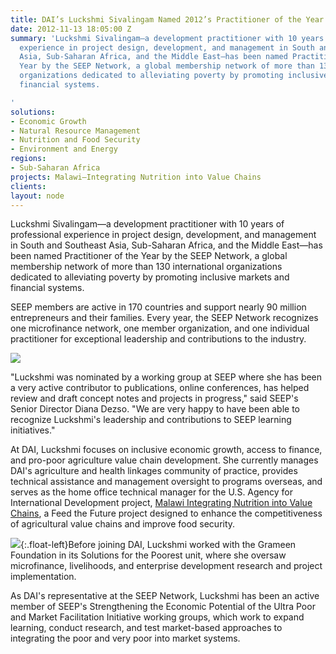 ```yaml
---
title: DAI’s Luckshmi Sivalingam Named 2012’s Practitioner of the Year by SEEP Network
date: 2012-11-13 18:05:00 Z
summary: 'Luckshmi Sivalingam—a development practitioner with 10 years of professional
  experience in project design, development, and management in South and Southeast
  Asia, Sub-Saharan Africa, and the Middle East—has been named Practitioner of the
  Year by the SEEP Network, a global membership network of more than 130 international
  organizations dedicated to alleviating poverty by promoting inclusive markets and
  financial systems.

'
solutions:
- Economic Growth
- Natural Resource Management
- Nutrition and Food Security
- Environment and Energy
regions:
- Sub-Saharan Africa
projects: Malawi—Integrating Nutrition into Value Chains
clients: 
layout: node
---
```


Luckshmi Sivalingam—a development practitioner with 10 years of professional experience in project design, development, and management in South and Southeast Asia, Sub-Saharan Africa, and the Middle East—has been named Practitioner of the Year by the SEEP Network, a global membership network of more than 130 international organizations dedicated to alleviating poverty by promoting inclusive markets and financial systems.

SEEP members are active in 170 countries and support nearly 90 million entrepreneurs and their families. Every year, the SEEP Network recognizes one microfinance network, one member organization, and one individual practitioner for exceptional leadership and contributions to the industry.

![][1]

"Luckshmi was nominated by a working group at SEEP where she has been a very active contributor to publications, online conferences, has helped review and draft concept notes and projects in progress," said SEEP's Senior Director Diana Dezso. "We are very happy to have been able to recognize Luckshmi's leadership and contributions to SEEP learning initiatives."

At DAI, Luckshmi focuses on inclusive economic growth, access to finance, and pro-poor agriculture value chain development. She currently manages DAI's agriculture and health linkages community of practice, provides technical assistance and management oversight to programs overseas, and serves as the home office technical manager for the U.S. Agency for International Development project, [Malawi Integrating Nutrition into Value Chains][2], a Feed the Future project designed to enhance the competitiveness of agricultural value chains and improve food security.

![][3]{:.float-left}Before joining DAI, Luckshmi worked with the Grameen Foundation in its Solutions for the Poorest unit, where she oversaw microfinance, livelihoods, and enterprise development research and project implementation.

As DAI's representative at the SEEP Network, Luckshmi has been an active member of SEEP's Strengthening the Economic Potential of the Ultra Poor and Market Facilitation Initiative working groups, which work to expand learning, conduct research, and test market-based approaches to integrating the poor and very poor into market systems.

[1]: https://assetify-dai.com/news/LuckshmiS.jpg
[2]: /our-work/projects/malawi-integrating-nutrition-value-chains-invc
[3]: https://assetify-dai.com/news/SEEP.jpg
